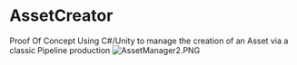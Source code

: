 # AssetCreator
Proof Of Concept Using C#/Unity to manage the creation of an Asset via a classic Pipeline production
![AssetManager2.PNG](AssetManager2.PNG)
